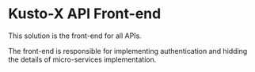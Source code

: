 # Kusto-X API Front-end

This solution is the front-end for all APIs.

The front-end is responsible for implementing authentication and hidding the details of micro-services implementation.
